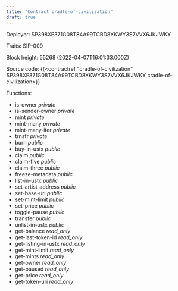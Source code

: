 ```yaml
---
title: "Contract cradle-of-civilization"
draft: true
---
```

Deployer: SP398XE371G08T84A99TCBD8XKWY3S7VVX6JKJWKY

Traits:
SIP-009 



Block height: 55268 (2022-04-07T16:01:33.000Z)

Source code: {{<contractref "cradle-of-civilization" SP398XE371G08T84A99TCBD8XKWY3S7VVX6JKJWKY cradle-of-civilization>}}

Functions:

* is-owner _private_
* is-sender-owner _private_
* mint _private_
* mint-many _private_
* mint-many-iter _private_
* trnsfr _private_
* burn _public_
* buy-in-ustx _public_
* claim _public_
* claim-five _public_
* claim-three _public_
* freeze-metadata _public_
* list-in-ustx _public_
* set-artist-address _public_
* set-base-uri _public_
* set-mint-limit _public_
* set-price _public_
* toggle-pause _public_
* transfer _public_
* unlist-in-ustx _public_
* get-balance _read_only_
* get-last-token-id _read_only_
* get-listing-in-ustx _read_only_
* get-mint-limit _read_only_
* get-mints _read_only_
* get-owner _read_only_
* get-paused _read_only_
* get-price _read_only_
* get-token-uri _read_only_
